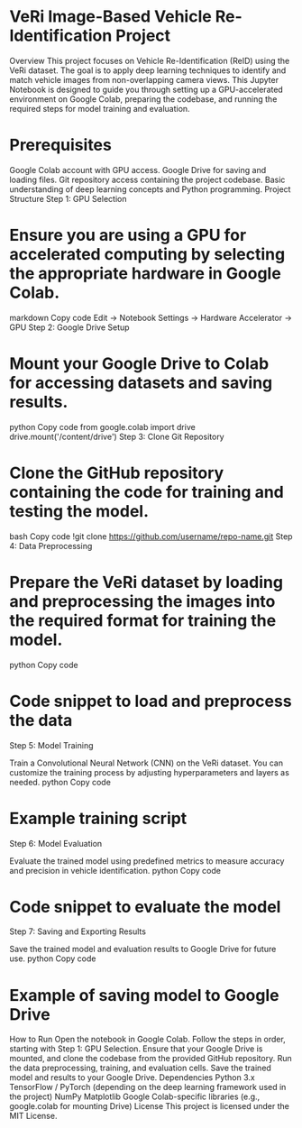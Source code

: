 # VeRi Image-Based Vehicle Re-Identification Project
Overview
This project focuses on Vehicle Re-Identification (ReID) using the VeRi dataset. The goal is to apply deep learning techniques to identify and match vehicle images from non-overlapping camera views. This Jupyter Notebook is designed to guide you through setting up a GPU-accelerated environment on Google Colab, preparing the codebase, and running the required steps for model training and evaluation.

# Prerequisites
Google Colab account with GPU access.
Google Drive for saving and loading files.
Git repository access containing the project codebase.
Basic understanding of deep learning concepts and Python programming.
Project Structure
Step 1: GPU Selection

# Ensure you are using a GPU for accelerated computing by selecting the appropriate hardware in Google Colab.
markdown
Copy code
Edit -> Notebook Settings -> Hardware Accelerator -> GPU
Step 2: Google Drive Setup

# Mount your Google Drive to Colab for accessing datasets and saving results.
python
Copy code
from google.colab import drive
drive.mount('/content/drive')
Step 3: Clone Git Repository

# Clone the GitHub repository containing the code for training and testing the model.
bash
Copy code
!git clone https://github.com/username/repo-name.git
Step 4: Data Preprocessing

# Prepare the VeRi dataset by loading and preprocessing the images into the required format for training the model.
python
Copy code
# Code snippet to load and preprocess the data
Step 5: Model Training

Train a Convolutional Neural Network (CNN) on the VeRi dataset. You can customize the training process by adjusting hyperparameters and layers as needed.
python
Copy code
# Example training script
Step 6: Model Evaluation

Evaluate the trained model using predefined metrics to measure accuracy and precision in vehicle identification.
python
Copy code
# Code snippet to evaluate the model
Step 7: Saving and Exporting Results

Save the trained model and evaluation results to Google Drive for future use.
python
Copy code
# Example of saving model to Google Drive
How to Run
Open the notebook in Google Colab.
Follow the steps in order, starting with Step 1: GPU Selection.
Ensure that your Google Drive is mounted, and clone the codebase from the provided GitHub repository.
Run the data preprocessing, training, and evaluation cells.
Save the trained model and results to your Google Drive.
Dependencies
Python 3.x
TensorFlow / PyTorch (depending on the deep learning framework used in the project)
NumPy
Matplotlib
Google Colab-specific libraries (e.g., google.colab for mounting Drive)
License
This project is licensed under the MIT License.
